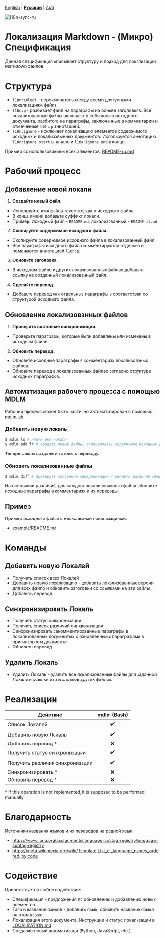 [English](README.md) | **[Русский](README-ru.md)** | *[Add](https://github.com/markdown-localization/markdown-localization-spec#workflow)* <!-- l10n:select -->

<!-- l10n:ignore start -->
![l10n-sync-ru](https://github.com/markdown-localization/markdown-localization-spec/workflows/l10n-sync-ru/badge.svg)
<!-- l10n:ignore end -->

<!-- l10n:p
# Markdown Localization - (Micro) Specification

Provides a structure and approach to localize Markdown files.
l10n:p -->
# Локализация Markdown - (Микро) Спецификация

Данная спецификация описывает структуру и подход для локализации Markdown файлов.

<!-- l10n:p
# Structure

* `l10n:select` - a switcher between all localizations of the file.
* `l10n:p` - splits document into localizable paragraphs. All localized files have a copy of original document split into paragraphs in comments and marked with a `l10n:p` annotation.
* `l10n:ignore` - excludes elements of content from original and localized documents from synchronization status check. Mark the beginning with `l10n:ignore start` and the end with `l10n:ignore end`.

Example that includes all of these sections: [README-ru.md](https://raw.githubusercontent.com/markdown-localization/markdown-localization-spec/master/README-ru.md)
l10n:p -->
# Структура

* `l10n:select` - переключатель между всеми доступными локализациям файла.
* `l10n:p` - разбивает файл на параграфы на основе заголовков. Все локализованные файлы включают в себя копию исходного документа, разбитого на параграфы, заключенные в комментарии и отмеченные `l10n:p` аннотацией.
* `l10n:ignore` - исключает локализацию элементов содержимого исходных и локализовынных документов. Используется аннотацию `l10n:ignore start` в начале и `l10n:ignore end` в конце.

Пример со использованием всех элементов: [README-ru.md](https://raw.githubusercontent.com/markdown-localization/markdown-localization-spec/master/README-ru.md)

<!-- l10n:p
# Workflow
l10n:p -->
# Рабочий процесс

<!-- l10n:p
## Add new locale

1. **Create new file.** 
* Use the same name, as original file has.
* Add a suffix for the supported locale.
* Example: Original - `README.md`, Localized - `README-it.md`.

2. **Copy original file content.**
* Copy the contents of the original file to a localized file.
* Put all paragrapgs, delimited by headers into comments with `l10n:p` annotations.

3. **Update headers.**
* Update the header of the original file and other localization files to include a link to a new localization file.

4. **Translate.**
* Add translations as separate paragraphs to match the structure of original file.
l10n:p -->
## Добавление новой локали

1. **Создайте новый файл.**
* Используйте имя файла такое же, как у исходного файла.
* В конце имени добавьте суффикс локали.
* Пример: Исходный файл - `README.md`, локализованный - `README-it.md`.

2. **Скопируйте содержимое исходного файла.**
* Скопируйте содержимое исходного файла в локализованный файл.
* Все параграфы исходного файла комментируются отдельно и помечаются аннотацией `l10n:p`.

3. **Обновите заголовки.**
* В исходном файле и других локализованных файлах добавьте ссылку на созданный локализованный файл.

4. **Сделайте перевод.**
* Добавьте перевод как отдельные параграфы в соответствии со структурой исходного файла.

<!-- l10n:p
## Update localized files

1. **Check sync status**
* Check which paragraphs were added or updated in original file.

2. **Update translation.**
* Update original paragraphs in the commented section of localized files.
* Update translations in localized files to match original paragraphs
l10n:p -->
## Обновление локализованных файлов

1. **Проверить состояние синхронизиции.**
*  Проверьте параграфы, которые были добавлены или изменены в исходном файле.

2. **Обновить перевод.**
* Обновите исходные параграфы в комментариях локализованых файлов.
* Обновите перевод в локализованных файлах согласно структуре исходных параграфов.

<!-- l10n:p
## Workflow automation with MDLM

Workflow can be partially automated with [mdlm-sh](https://github.com/markdown-localization/mdlm-sh).
l10n:p -->
## Автоматизация рабочего процесса с помощью MDLM

Рабочий процесс может быть частично автоматизирован с помощью [mdlm-sh](https://github.com/markdown-localization/mdlm-sh).

<!-- l10n:p
### Add new locale

```sh
$ mdlm ls # find locale name
$ mdlm add fr # create new files, copy original file content, update headers.
```
Now files are created and ready for translation.
l10n:p -->
### Добавить новую локаль

```sh
$ mdlm ls # найти имя локали
$ mdlm add fr # создать новые файлы, скопириовать содержимое исходных файлов, обновить заголовки.
```
Теперь файлы созданы и готовы к переводу.

<!-- l10n:p
### Update localized files

```sh
$ mdlm diff # check sync differences between original and localized files.
```
Based on the differences, for each localized file update orignal sections in comments and translation paragraphs.
l10n:p -->
### Обновить локализованные файлы

```sh
$ mdlm diff # проверить состояние синхронизации и увидеть различия между исходным и локализованными файлами.
```
На основании различий, для каждого локализованного файла обновите исходные параграфы в комментариях и их переводы.

<!-- l10n:p
## Example
Example of original file with multiple locization:
* [example/README.md](example/README.md)
l10n:p -->
## Пример
Пример исходного файла с несколькими локализациями:
* [example/README.md](example/README.md)

<!-- l10n:p
# Operations
l10n:p -->
# Команды

<!-- l10n:p
## Add new Locale

* List Available Locales
* Add New Locale - add localized version for all files and update headers to have links to these files
* Add translation
l10n:p -->
## Добавить новую Локалей

* Получить список всех Локалей
* Добавить новую локализацию - добавить локализованные версии для всех файло и обновить заголовки со ссылками на эти файлы
* Добавить перевод

<!-- l10n:p
## Sync Locale

* Check Sync Status
* Get list of Sync differences
* Sync commented paragraphs in localized documents with updated paragraphs from original document
* Update translation
l10n:p -->
## Синхронизировать Локаль

* Получить статус синхронизации
* Получить список различий синхронизации
* Синхронизировать закомментированные параграфы в локализованных документых с обновленными параграфами в оригинальном документе
* Обновить перевод

<!-- l10n:p
## Remove Locale

* Remove Locale - remove all localized files for specific Locale and links from headers of other files
l10n:p -->
## Удалить Локаль

* Удалить Локаль - удалить все локализованные файлы для заданной Локали и ссылки из заголовков других файлов.

<!-- l10n:p
# Implementations

| Operation            | [mdlm (Bash)](https://github.com/markdown-localization/mdlm-sh) |
| -------------------- | :-----------------------------------------------------: |
| List Locales         | :heavy_check_mark:                                      |
| Add New Locale       | :heavy_check_mark:                                      |
| Add translation *    | :x:                                                     |
| Check Sync status    | :heavy_check_mark:                                      |
| Get Sync diff        | :heavy_check_mark:                                      |
| Sync *               | :x:                                                     |
| Update translation * | :x:                                                     |
| Remove Locale        | :heavy_check_mark:                                      |

\* if this operation is not implemented, it is supposed to be performed manually.
l10n:p -->
# Реализации

| Действие                        | [mdlm (Bash)](https://github.com/markdown-localization/mdlm-sh) |
| ------------------------------- | :-----------------------------------------------------: |
| Список Локалей                  | :heavy_check_mark:                                      |
| Добавить новую Локаль           | :heavy_check_mark:                                      |
| Добавить перевод *              | :x:                                                     |
| Получить статус синхронизации   | :heavy_check_mark:                                      |
| Получить различия синхронизации | :heavy_check_mark:                                      |
| Синхронизировать *              | :x:                                                     |
| Обновить перевод *              | :x:                                                     |

\* if this operation is not implemented, it is supposed to be performed manually.

<!-- l10n:p
# Credits

Sources for [languages](languages.txt) and their native translations:
* https://www.iana.org/assignments/language-subtag-registry/language-subtag-registry
* https://meta.wikimedia.org/wiki/Template:List_of_language_names_ordered_by_code
l10n:p -->
# Благодарность

Источники названия [языков](languages.txt) и их переводов на родной язык:
* https://www.iana.org/assignments/language-subtag-registry/language-subtag-registry
* https://meta.wikimedia.org/wiki/Template:List_of_language_names_ordered_by_code

<!-- l10n:p
# Contributing

All contributions are welcome:
* Specification - proposals for updates and additions
* Language tags and names - add language, update native name of the language
* Localization of this document. Guidelines and status in [LOCALIZATION.md](LOCALIZATION.md)
* Creating new automations (Python, JavaScript, etc.)
l10n:p -->
# Содействие

Приветствуется любое содействие:
* Спецификация - предложения по обновлению и добавлению новых элементов
* Тэги и названия языков - добавить язык, обновить название языка на этом языке
* Локализация этого документа. Инструкции и статус локализации в  [LOCALIZATION.md](LOCALIZATION.md)
* Создание новый автоматизаци (Python, JavaScript, etc.)
